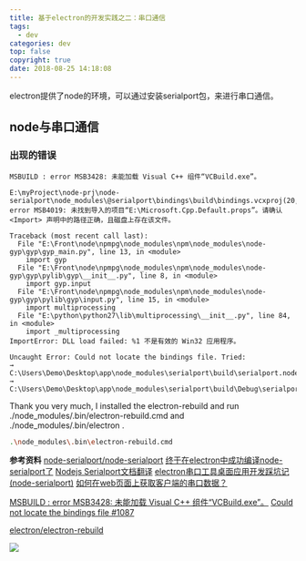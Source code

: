 ```yaml
---
title: 基于electron的开发实践之二：串口通信
tags:
  - dev
categories: dev
top: false
copyright: true
date: 2018-08-25 14:18:08
---
```

electron提供了node的环境，可以通过安装serialport包，来进行串口通信。
<!--more-->
## node与串口通信
### 出现的错误
```
MSBUILD : error MSB3428: 未能加载 Visual C++ 组件“VCBuild.exe”。
```

```
E:\myProject\node-prj\node-serialport\node_modules\@serialport\bindings\build\bindings.vcxproj(20,3): error MSB4019: 未找到导入的项目“E:\Microsoft.Cpp.Default.props”。请确认 <Import> 声明中的路径正确，且磁盘上存在该文件。

```

```
Traceback (most recent call last):
  File "E:\Front\node\npmpg\node_modules\npm\node_modules\node-gyp\gyp\gyp_main.py", line 13, in <module>
    import gyp
  File "E:\Front\node\npmpg\node_modules\npm\node_modules\node-gyp\gyp\pylib\gyp\__init__.py", line 8, in <module>
    import gyp.input
  File "E:\Front\node\npmpg\node_modules\npm\node_modules\node-gyp\gyp\pylib\gyp\input.py", line 15, in <module>
    import multiprocessing
  File "E:\python\python27\lib\multiprocessing\__init__.py", line 84, in <module>
    import _multiprocessing
ImportError: DLL load failed: %1 不是有效的 Win32 应用程序。

```

```
Uncaught Error: Could not locate the bindings file. Tried:
→ C:\Users\Demo\Desktop\app\node_modules\serialport\build\serialport.node
→ C:\Users\Demo\Desktop\app\node_modules\serialport\build\Debug\serialport.node
```
Thank you very much, I installed the electron-rebuild and run ./node_modules/.bin/electron-rebuild.cmd and ./node_modules/.bin/electron .
```bash
.\node_modules\.bin\electron-rebuild.cmd
```

**参考资料**
[node-serialport/node-serialport](https://github.com/node-serialport/node-serialport)
[终于在electron中成功编译node-serialport了](https://www.jianshu.com/p/696fbdeb5b8a)
[Nodejs Serialport文档翻译](https://www.jianshu.com/p/65e2afa199f9)
[electron串口工具桌面应用开发踩坑记(node-serialport)](https://cnodejs.org/topic/5a430931749e665a378f9192)
[如何在web页面上获取客户端的串口数据？](https://www.zhihu.com/question/53168610/answer/133789563)

[MSBUILD : error MSB3428: 未能加载 Visual C++ 组件“VCBuild.exe”。](https://www.jianshu.com/p/03b93d32f015)
[Could not locate the bindings file #1087](https://github.com/node-serialport/node-serialport/issues/1087)

[electron/electron-rebuild](https://github.com/electron/electron-rebuild)

![](http://oankigr4l.bkt.clouddn.com/wexin.png)